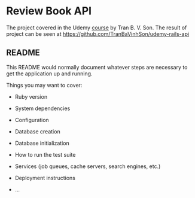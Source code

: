 # Review Book API
The project covered in the Udemy [course](https://www.udemy.com/course/restful-api-with-ruby-on-rails-5/) by Tran B. V. Son. The result of project can be seen at https://github.com/TranBaVinhSon/udemy-rails-api

## README

This README would normally document whatever steps are necessary to get the
application up and running.

Things you may want to cover:

* Ruby version

* System dependencies

* Configuration

* Database creation

* Database initialization

* How to run the test suite

* Services (job queues, cache servers, search engines, etc.)

* Deployment instructions

* ...
